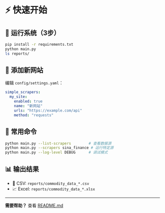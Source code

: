 # ⚡ 快速开始

## 🚀 运行系统（3步）

```bash
pip install -r requirements.txt
python main.py
ls reports/
```

## 📝 添加新网站

编辑 `config/settings.yaml`：

```yaml
simple_scrapers:
  my_site:
    enabled: true
    name: "新网站"
    urls: "https://example.com/api"
    method: "requests"
```

## 🔧 常用命令

```bash
python main.py --list-scrapers        # 查看数据源
python main.py --scrapers sina_finance # 运行特定源  
python main.py --log-level DEBUG      # 调试模式
```

## 📊 输出结果

- 📄 CSV: `reports/commodity_data_*.csv`
- 📈 Excel: `reports/commodity_data_*.xlsx`

---

**需要帮助？** 查看 [README.md](README.md) 